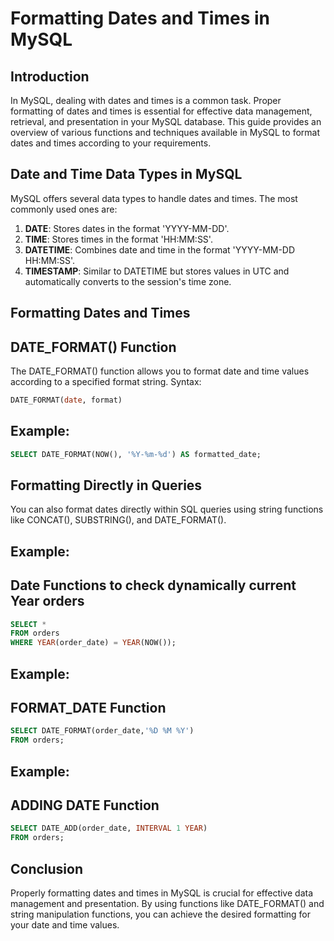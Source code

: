 
# Formatting Dates and Times in MySQL

## Introduction

In MySQL, dealing with dates and times is a common task. Proper formatting of dates and times is essential for effective data management, retrieval, and presentation in your MySQL database. This guide provides an overview of various functions and techniques available in MySQL to format dates and times according to your requirements.

## Date and Time Data Types in MySQL

MySQL offers several data types to handle dates and times. The most commonly used ones are:

1. **DATE**: Stores dates in the format 'YYYY-MM-DD'.
2. **TIME**: Stores times in the format 'HH:MM:SS'.
3. **DATETIME**: Combines date and time in the format 'YYYY-MM-DD HH:MM:SS'.
4. **TIMESTAMP**: Similar to DATETIME but stores values in UTC and automatically converts to the session's time zone.

## Formatting Dates and Times

## DATE_FORMAT() Function

The DATE_FORMAT() function allows you to format date and time values according to a specified format string. Syntax:

```sql
DATE_FORMAT(date, format)
```

## Example:
```sql
SELECT DATE_FORMAT(NOW(), '%Y-%m-%d') AS formatted_date;
```

## Formatting Directly in Queries
You can also format dates directly within SQL queries using string functions like CONCAT(), SUBSTRING(), and DATE_FORMAT().

## Example:

## Date Functions to check dynamically current Year orders
```sql
SELECT *
FROM orders
WHERE YEAR(order_date) = YEAR(NOW());
```
## Example:

## FORMAT_DATE Function
```sql
SELECT DATE_FORMAT(order_date,'%D %M %Y')
FROM orders;
```
## Example:

## ADDING DATE Function
```sql
SELECT DATE_ADD(order_date, INTERVAL 1 YEAR)
FROM orders;
```

## Conclusion

Properly formatting dates and times in MySQL is crucial for effective data management and presentation. By using functions like DATE_FORMAT() and string manipulation functions, you can achieve the desired formatting for your date and time values.